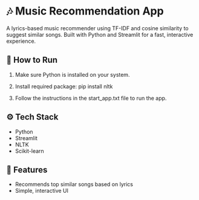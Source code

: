 # 🎶 Music Recommendation App

A lyrics-based music recommender using TF-IDF and cosine similarity to suggest similar songs. Built with Python and Streamlit for a fast, interactive experience.

## 🚀 How to Run

1. Make sure Python is installed on your system.

2. Install required package:
   pip install nltk

3. Follow the instructions in the start_app.txt file to run the app.

## ⚙️ Tech Stack

- Python  
- Streamlit  
- NLTK  
- Scikit-learn

## 📌 Features

- Recommends top similar songs based on lyrics 
- Simple, interactive UI
